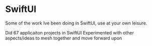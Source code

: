 # SwiftUI
Some of the work Ive been doing in SwiftUI, use at your own leisure.

Did 67 applicaiton projects in SwiftUI
Experimented with other aspects/ideas to mesh together and move forward upon
 
